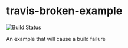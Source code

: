 # travis-broken-example

[![Build Status](https://travis-ci.org/fipsi7/travis-broken-example.svg?branch=master)](https://travis-ci.org/fipsi7/travis-broken-example)

An example that will cause a build failure
